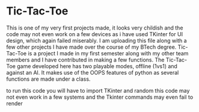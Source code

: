 # Tic-Tac-Toe

This is one of my very first projects made, it looks very childish and the code may not even work on a few devices as i have used TKinter for UI design, which again failed miserably.
I am uploading this file along with a few other projects I have made over the course of my BTech degree. 
Tic-Tac-Toe is a project I made in my first semester along with my other team members and I have contributed in making a few functions. 
The Tic-Tac-Toe game developed here has two playable modes, offline (1vs1) and against an AI. 
It makes use of the OOPS features of python as several functions are made under a class. 

to run this code you will have to import TKinter and random 
this code may not even work in a few systems and the Tkinter commands may even fail to render 